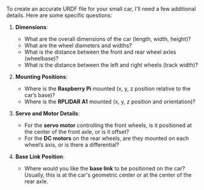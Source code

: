 To create an accurate URDF file for your small car, I'll need a few additional details. Here are some specific questions:

1. **Dimensions**:
   - What are the overall dimensions of the car (length, width, height)?
   - What are the wheel diameters and widths?
   - What is the distance between the front and rear wheel axles (wheelbase)?
   - What is the distance between the left and right wheels (track width)?

2. **Mounting Positions**:
   - Where is the **Raspberry Pi** mounted (x, y, z position relative to the car’s base)?
   - Where is the **RPLIDAR A1** mounted (x, y, z position and orientation)?

3. **Servo and Motor Details**:
   - For the **servo motor** controlling the front wheels, is it positioned at the center of the front axle, or is it offset?
   - For the **DC motors** on the rear wheels, are they mounted on each wheel’s axis, or is there a differential?

4. **Base Link Position**:
   - Where would you like the **base link** to be positioned on the car? Usually, this is at the car's geometric center or at the center of the rear axle.

